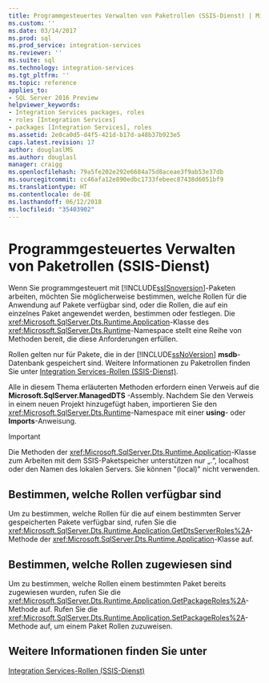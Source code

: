 ```yaml
---
title: Programmgesteuertes Verwalten von Paketrollen (SSIS-Dienst) | Microsoft-Dokumentation
ms.custom: ''
ms.date: 03/14/2017
ms.prod: sql
ms.prod_service: integration-services
ms.reviewer: ''
ms.suite: sql
ms.technology: integration-services
ms.tgt_pltfrm: ''
ms.topic: reference
applies_to:
- SQL Server 2016 Preview
helpviewer_keywords:
- Integration Services packages, roles
- roles [Integration Services]
- packages [Integration Services], roles
ms.assetid: 2e0ca0d5-d4f5-421d-b17d-a48b37b923e5
caps.latest.revision: 17
author: douglaslMS
ms.author: douglasl
manager: craigg
ms.openlocfilehash: 79a5fe202e292e6684a75d8aceae3f9ab53e37db
ms.sourcegitcommit: cc46afa12e890edbc1733febeec87438d6051bf9
ms.translationtype: HT
ms.contentlocale: de-DE
ms.lasthandoff: 06/12/2018
ms.locfileid: "35403902"
---
```

# <a name="managing-package-roles-programmatically-ssis-service"></a>Programmgesteuertes Verwalten von Paketrollen (SSIS-Dienst)
  Wenn Sie programmgesteuert mit [!INCLUDE[ssISnoversion](../../includes/ssisnoversion-md.md)]-Paketen arbeiten, möchten Sie möglicherweise bestimmen, welche Rollen für die Anwendung auf Pakete verfügbar sind, oder die Rollen, die auf ein einzelnes Paket angewendet werden, bestimmen oder festlegen. Die <xref:Microsoft.SqlServer.Dts.Runtime.Application>-Klasse des <xref:Microsoft.SqlServer.Dts.Runtime>-Namespace stellt eine Reihe von Methoden bereit, die diese Anforderungen erfüllen.  
  
 Rollen gelten nur für Pakete, die in der [!INCLUDE[ssNoVersion](../../includes/ssnoversion-md.md)] **msdb**-Datenbank gespeichert sind. Weitere Informationen zu Paketrollen finden Sie unter [Integration Services-Rollen &#40;SSIS-Dienst&#41;](../../integration-services/security/integration-services-roles-ssis-service.md).  
  
 Alle in diesem Thema erläuterten Methoden erfordern einen Verweis auf die **Microsoft.SqlServer.ManagedDTS** -Assembly. Nachdem Sie den Verweis in einem neuen Projekt hinzugefügt haben, importieren Sie den <xref:Microsoft.SqlServer.Dts.Runtime>-Namespace mit einer **using**- oder **Imports**-Anweisung.  
  
> [!IMPORTANT]  
>  Die Methoden der <xref:Microsoft.SqlServer.Dts.Runtime.Application>-Klasse zum Arbeiten mit dem SSIS-Paketspeicher unterstützen nur „.“, localhost oder den Namen des lokalen Servers. Sie können "(local)" nicht verwenden.  
  
## <a name="determining-which-roles-are-available"></a>Bestimmen, welche Rollen verfügbar sind  
 Um zu bestimmen, welche Rollen für die auf einem bestimmten Server gespeicherten Pakete verfügbar sind, rufen Sie die <xref:Microsoft.SqlServer.Dts.Runtime.Application.GetDtsServerRoles%2A>-Methode der <xref:Microsoft.SqlServer.Dts.Runtime.Application>-Klasse auf.  
  
## <a name="determining-which-roles-are-assigned"></a>Bestimmen, welche Rollen zugewiesen sind  
 Um zu bestimmen, welche Rollen einem bestimmten Paket bereits zugewiesen wurden, rufen Sie die <xref:Microsoft.SqlServer.Dts.Runtime.Application.GetPackageRoles%2A>-Methode auf. Rufen Sie die <xref:Microsoft.SqlServer.Dts.Runtime.Application.SetPackageRoles%2A>-Methode auf, um einem Paket Rollen zuzuweisen.  
  
## <a name="see-also"></a>Weitere Informationen finden Sie unter  
 [Integration Services-Rollen &#40;SSIS-Dienst&#41;](../../integration-services/security/integration-services-roles-ssis-service.md)  
  
  
